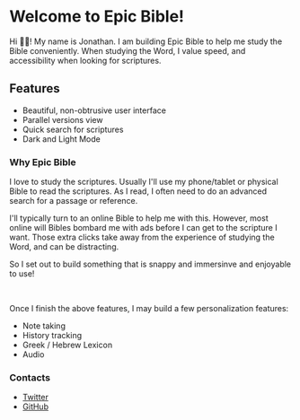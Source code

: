# Welcome to Epic Bible!

Hi 👋🏽! My name is Jonathan. I am building Epic Bible to help me study the Bible conveniently. When studying the Word, I value
speed, and accessibility when looking for scriptures.

## Features
- Beautiful, non-obtrusive user interface
- Parallel versions view
- Quick search for scriptures
- Dark and Light Mode


### Why Epic Bible
I love to study the scriptures. Usually I'll use my phone/tablet or physical Bible to read the scriptures. As I read, I often need to do an advanced search for a passage or reference.

I'll typically turn to an online Bible to help me with this. However, most online will Bibles bombard me with ads before I can get to the scripture I want. Those extra clicks take away from the experience of studying the Word, and can be distracting.

So I set out to build something that is snappy and immersinve and enjoyable to use!


<br />

Once I finish the above features, I may build a few personalization features:
- Note taking
- History tracking
- Greek / Hebrew Lexicon
- Audio

### Contacts
- [Twitter](https://twitter.com/codebender828)
- [GitHub](https://github.com/codebender828)